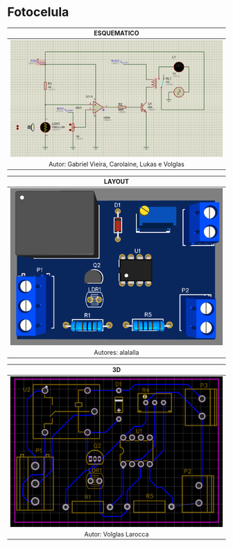 # Fotocelula

| ESQUEMATICO |
|:------:|
|![Esquematico](https://github.com/gbss31/Fotocelula/blob/main/Ftc-ESQUEMATICO.PNG)|
|Autor: Gabriel Vieira, Carolaine, Lukas e Volglas|



| LAYOUT |
|:-----:|
|![Layout](https://github.com/gbss31/Fotocelula/blob/main/3D%20-%20FOTOCELULA.PNG)|
|Autores: alalalla|


| 3D |
|:---:|
|![3D](https://github.com/gbss31/Fotocelula/blob/main/PCB%20-%20FOTOCELULA.PNG)|
|Autor: Volglas Larocca|







